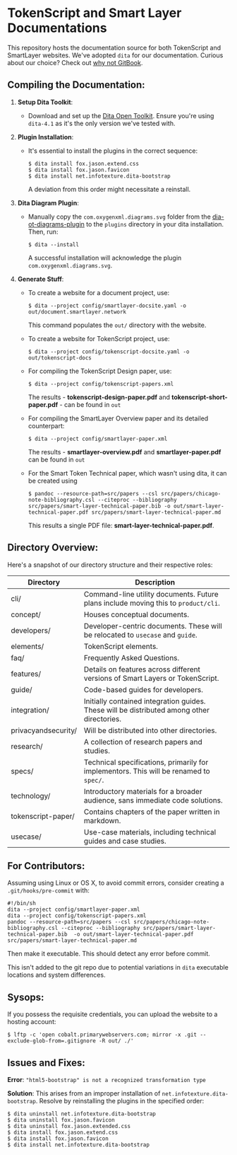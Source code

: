 # TokenScript and Smart Layer Documentations

This repository hosts the documentation source for both TokenScript and SmartLayer websites. We've adopted `dita` for our documentation. Curious about our choice? Check out [why not GitBook](WHY-NOT-GITBOOK.md).

## Compiling the Documentation:

1. **Setup Dita Toolkit**: 
   - Download and set up the [Dita Open Toolkit](https://www.dita-ot.org). Ensure you're using `dita-4.1` as it's the only version we've tested with.

2. **Plugin Installation**: 
   - It's essential to install the plugins in the correct sequence:
     ````
     $ dita install fox.jason.extend.css
     $ dita install fox.jason.favicon
     $ dita install net.infotexture.dita-bootstrap
     ````
     A deviation from this order might necessitate a reinstall.

3. **Dita Diagram Plugin**:
   - Manually copy the `com.oxygenxml.diagrams.svg` folder from the [dia-ot-diagrams-plugin](https://github.com/oxygenxml/dita-ot-diagrams-plugin) to the `plugins` directory in your dita installation. Then, run:
     ```
     $ dita --install
     ```
     A successful installation will acknowledge the plugin `com.oxygenxml.diagrams.svg`.

4. **Generate Stuff**:
   - To create a website for a document project, use:
     ````
     $ dita --project config/smartlayer-docsite.yaml -o out/document.smartlayer.network
     ````
     This command populates the `out/` directory with the website.

   - To create a website for TokenScript project, use:
     ````
     $ dita --project config/tokenscript-docsite.yaml -o out/tokenscript-docs
     ````
   - For compiling the TokenScript Design paper, use:
     ````
     $ dita --project config/tokenscript-papers.xml
     ````
     The results - **tokenscript-design-paper.pdf** and **tokenscript-short-paper.pdf** - can be found in `out`

   - For compiling the SmartLayer Overview paper and its detailed counterpart:
     ````
     $ dita --project config/smartlayer-paper.xml
     ````
     The results - **smartlayer-overview.pdf** and **smartlayer-paper.pdf** can be found in `out`

   - For the Smart Token Technical paper, which wasn't using dita, it can be created using
     ````
     $ pandoc --resource-path=src/papers --csl src/papers/chicago-note-bibliography.csl --citeproc --bibliography src/papers/smart-layer-technical-paper.bib -o out/smart-layer-technical-paper.pdf src/papers/smart-layer-technical-paper.md
     ````
     This results a single PDF file: **smart-layer-technical-paper.pdf**.

## Directory Overview:

Here's a snapshot of our directory structure and their respective roles:

| Directory            | Description |
|----------------------|-------------|
| cli/                 | Command-line utility documents. Future plans include moving this to `product/cli`. |
| concept/             | Houses conceptual documents. |
| developers/          | Developer-centric documents. These will be relocated to `usecase` and `guide`. |
| elements/            | TokenScript elements. |
| faq/                 | Frequently Asked Questions. |
| features/            | Details on features across different versions of Smart Layers or TokenScript. |
| guide/               | Code-based guides for developers. |
| integration/         | Initially contained integration guides. These will be distributed among other directories. |
| privacyandsecurity/  | Will be distributed into other directories. |
| research/            | A collection of research papers and studies. |
| specs/               | Technical specifications, primarily for implementors. This will be renamed to `spec/`. |
| technology/          | Introductory materials for a broader audience, sans immediate code solutions. |
| tokenscript-paper/   | Contains chapters of the paper written in markdown. |
| usecase/             | Use-case materials, including technical guides and case studies. |

## For Contributors:

Assuming using Linux or OS X, to avoid commit errors, consider creating a `.git/hooks/pre-commit` with:

```
#!/bin/sh
dita --project config/smartlayer-paper.xml
dita --project config/tokenscript-papers.xml
pandoc --resource-path=src/papers --csl src/papers/chicago-note-bibliography.csl --citeproc --bibliography src/papers/smart-layer-technical-paper.bib  -o out/smart-layer-technical-paper.pdf src/papers/smart-layer-technical-paper.md
```

Then make it executable. This should detect any error before commit.

This isn't added to the git repo due to potential variations in `dita` executable locations and system differences.

## Sysops:

If you possess the requisite credentials, you can upload the website to a hosting account:

````
$ lftp -c 'open cobalt.primarywebservers.com; mirror -x .git --exclude-glob-from=.gitignore -R out/ ./'
````

## Issues and Fixes:

**Error**: `"html5-bootstrap" is not a recognized transformation type`

**Solution**: This arises from an improper installation of `net.infotexture.dita-bootstrap`. Resolve by reinstalling the plugins in the specified order:

````
$ dita uninstall net.infotexture.dita-bootstrap
$ dita uninstall fox.jason.favicon
$ dita uninstall fox.jason.extended.css
$ dita install fox.jason.extend.css
$ dita install fox.jason.favicon
$ dita install net.infotexture.dita-bootstrap
````
